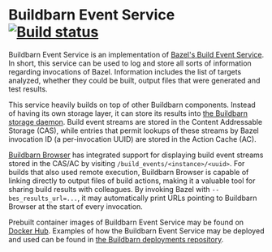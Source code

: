 # Buildbarn Event Service [![Build status](https://badge.buildkite.com/0c488b2f6dc0f10dc8736412d49997b17e2dcb92bc59846a40.svg)](https://buildkite.com/buildbarn/bb-event-service)

Buildbarn Event Service is an implementation of
[Bazel's Build Event Service](https://docs.bazel.build/versions/master/build-event-protocol.html#the-build-event-service).
In short, this service can be used to log and store all sorts of
information regarding invocations of Bazel. Information includes the
list of targets analyzed, whether they could be built, output files that
were generated and test results.

This service heavily builds on top of other Buildbarn components.
Instead of having its own storage layer, it can store its results into
[the Buildbarn storage daemon](https://github.com/buildbarn/bb-storage).
Build event streams are stored in the Content Addressable Storage (CAS),
while entries that permit lookups of these streams by Bazel invocation
ID (a per-invocation UUID) are stored in the Action Cache (AC).

[Buildbarn Browser](https://github.com/buildbarn/bb-browser) has
integrated support for displaying build event streams stored in the
CAS/AC by visiting `/build_events/<instance>/<uuid>`. For builds that
also used remote execution, Buildbarn Browser is capable of linking
directly to output files of build actions, making it a valuable tool for
sharing build results with colleagues. By invoking Bazel with
`--bes_results_url=...`, it may automatically print URLs pointing to
Buildbarn Browser at the start of every invocation.

Prebuilt container images of Buildbarn Event Service may be found on
[Docker Hub](https://hub.docker.com/r/buildbarn/bb-event-service).
Examples of how the Buildbarn Event Service may be deployed and used can
be found in [the Buildbarn deployments repository](https://github.com/buildbarn/bb-deployments).
